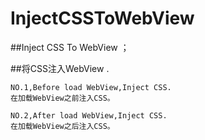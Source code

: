 # InjectCSSToWebView
##Inject CSS To WebView ；

##将CSS注入WebView .

```
NO.1,Before load WebView,Inject CSS.
在加载WebView之前注入CSS。
```
```
NO.2,After load WebView,Inject CSS.
在加载WebView之后注入CSS。
```